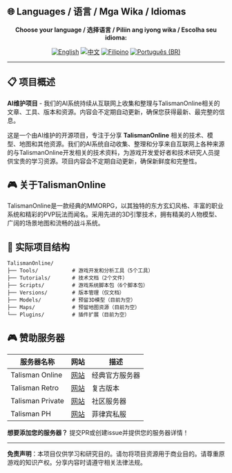 ## 🌐 Languages / 语言 / Mga Wika / Idiomas

<div align="center">

**Choose your language / 选择语言 / Piliin ang iyong wika / Escolha seu idioma:**

[![English](https://img.shields.io/badge/English-EN-blue?style=flat-square)](README.md)
[![中文](https://img.shields.io/badge/中文-CN-red?style=flat-square)](README_CN.md)
[![Filipino](https://img.shields.io/badge/Filipino-PH-green?style=flat-square)](README_PH.md)
[![Português (BR)](https://img.shields.io/badge/Português%20(BR)-BR-yellow?style=flat-square)](README_PT_BR.md)

</div>

---

## 📋 项目概述

**AI维护项目** - 我们的AI系统持续从互联网上收集和整理与TalismanOnline相关的文章、工具、版本和资源。内容会不定期自动更新，确保您获得最新、最完整的信息。

这是一个由AI维护的开源项目，专注于分享 **TalismanOnline** 相关的技术、模型、地图和其他资源。我们的AI系统自动收集、整理和分享来自互联网上各种来源的与TalismanOnline开发相关的技术资料，为游戏开发爱好者和技术研究人员提供宝贵的学习资源。项目内容会不定期自动更新，确保新鲜度和完整性。

## 🎮 关于TalismanOnline

TalismanOnline是一款经典的MMORPG，以其独特的东方玄幻风格、丰富的职业系统和精彩的PVP玩法而闻名。采用先进的3D引擎技术，拥有精美的人物模型、广阔的场景地图和流畅的战斗系统。

## 📂 实际项目结构

```
TalismanOnline/
├── Tools/           # 游戏开发和分析工具（5个工具）
├── Tutorials/       # 技术文档（2个文件）
├── Scripts/         # 游戏系统脚本包（6个脚本包）
├── Versions/        # 版本管理（仅文档）
├── Models/          # 预留3D模型（目前为空）
├── Maps/            # 预留地图资源（目前为空）
└── Plugins/         # 插件扩展（目前为空）
```

## 🎮 赞助服务器

| 服务器名称 | 网站 | 描述 |
|-------------|---------|-------------|
| Talisman Online | [网站](https://example.com) | 经典官方服务器 |
| Talisman Retro | [网站](https://example.com) | 复古版本 |
| Talisman Private | [网站](https://example.com) | 社区服务器 |
| Talisman PH | [网站](https://example.com) | 菲律宾私服 |

**想要添加您的服务器？** 提交PR或创建issue并提供您的服务器详情！

---

**免责声明**：本项目仅供学习和研究目的。请勿将项目资源用于商业目的。请尊重原游戏的知识产权。分享内容时请遵守相关法律法规。